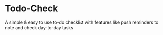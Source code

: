 # Todo-Check
A simple &amp; easy to use to-do checklist with features like push reminders to note and check day-to-day tasks
